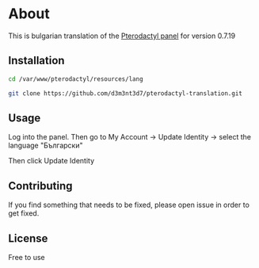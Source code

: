 # About

This is bulgarian translation of the [Pterodactyl panel](https://pterodactyl.io) for version 0.7.19

## Installation

```bash
cd /var/www/pterodactyl/resources/lang
```
```bash
git clone https://github.com/d3m3nt3d7/pterodactyl-translation.git
```

## Usage

Log into the panel. Then go to My Account -> Update Identity -> select the language "Български"

Then click Update Identity


## Contributing
If you find something that needs to be fixed, please open issue in order to get fixed.



## License
Free to use
